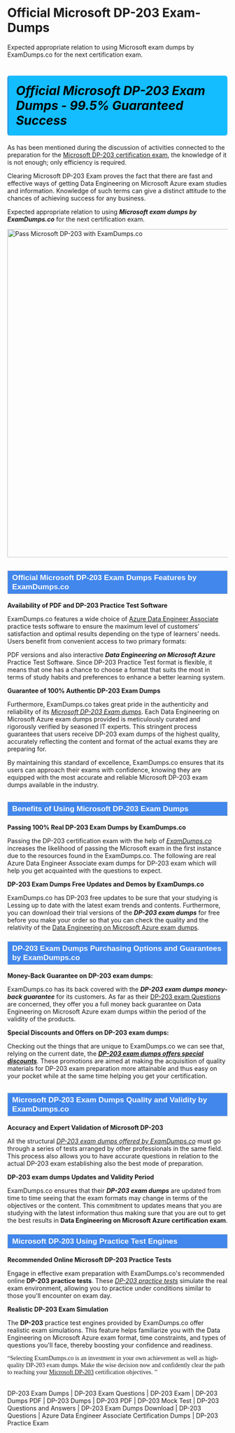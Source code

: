 # Official Microsoft DP-203 Exam- Dumps
Expected appropriate relation to using Microsoft exam dumps by ExamDumps.co for the next certification exam.
    	               <h1><strong><span style="display: block; color: #000000; background: #14BDFF; border: 0.5px solid #AED6F1; border-left: 3px solid #3498DB; padding: .6em; border-radius: 6px;">             <em>Official Microsoft DP-203 Exam Dumps - 99.5% Guaranteed Success</em>             </span></strong></h1>            <p>As has been mentioned during the discussion of activities connected to the preparation for the <u>Microsoft DP-203 certification exam</u>, the knowledge of it is not enough; only efficiency is required. </p>            <p>Clearing Microsoft DP-203 Exam proves the fact that there are fast and effective ways of getting Data Engineering on Microsoft Azure exam studies and information. Knowledge of such terms can give a distinct attitude to the chances of achieving success for any business.</p>            <p>Expected appropriate relation to using <strong><i>Microsoft exam dumps by ExamDumps.co</i></strong> for the next certification exam.</p>            <p><a href="https://www.examdumps.co/"><img src="https://www.examdumps.co//images/banners/big-sale-20-percent-discount-offer-examdumps.jpg" class="postImage" alt="Pass Microsoft DP-203 with ExamDumps.co" width="750"></a></p>                        <h2 style="background: #4287ec; border: 1px solid #cccccc; padding: 5px 10px;">                <span style="color: #ffffff;">                    <span style="font-size: 11pt;">                        <span style="line-height: normal;">                            <span style="font-family: Calibri,sans-serif;">                                <strong>                                    <span style="font-size: 13.0pt;">Official Microsoft DP-203 Exam Dumps Features by ExamDumps.co</span>                                </strong>                            </span>                        </span>                    </span>                </span>            </h2>            <p><strong>Availability of PDF and DP-203 Practice Test Software </strong></p>            <p>ExamDumps.co features a wide choice of <u>Azure Data Engineer Associate</u> practice tests software to ensure the maximum level of customers’ satisfaction and optimal results depending on the type of learners’ needs. Users benefit from convenient access to two primary formats:</p>            <p>PDF versions and also interactive <strong><i>Data Engineering on Microsoft Azure </i></strong> Practice Test Software. Since DP-203 Practice Test format is flexible, it means that one has a chance to choose a format that suits the most in terms of study habits and preferences to enhance a better learning system.</p>            <p><strong>Guarantee of 100% Authentic DP-203 Exam Dumps </strong></p>            <p>Furthermore, ExamDumps.co takes great pride in the authenticity and reliability of its <u><i><a href="https://www.examdumps.co/dp-203-exam-dumps.html">Microsoft DP-203 Exam dumps</a></i></u>. Each Data Engineering on Microsoft Azure exam dumps provided is meticulously curated and rigorously verified by seasoned IT experts. This stringent process guarantees that users receive DP-203 exam dumps of the highest quality, accurately reflecting the content and format of the actual exams they are preparing for. </p>            <p>By maintaining this standard of excellence, ExamDumps.co ensures that its users can approach their exams with confidence, knowing they are equipped with the most accurate and reliable Microsoft DP-203 exam dumps available in the industry.</p>                        <h2 style="background: #4287ec; border: 1px solid #cccccc; padding: 5px 10px;">                <span style="color: #ffffff;"><span style="font-size: 11pt;">                    <span style="line-height: normal;">                        <span style="font-family: Calibri,sans-serif;">                            <strong>                                <span style="font-size: 13.0pt;">Benefits of Using Microsoft DP-203 Exam Dumps</span>                            </strong>                        </span>                    </span></span>                </span>            </h2>                        <p><strong>Passing 100% Real DP-203 Exam Dumps by ExamDumps.co</strong></p>            <p>Passing the DP-203 certification exam with the help of <u><i>ExamDumps.co</i></u> increases the likelihood of passing the Microsoft exam in the first instance due to the resources found in the ExamDumps.co. The following are real Azure Data Engineer Associate exam dumps for DP-203 exam which will help you get acquainted with the questions to expect.</p>            <p><strong>DP-203 Exam Dumps Free Updates and Demos by ExamDumps.co</strong></p>            <p>ExamDumps.co has DP-203 free updates to be sure that your studying is Lessing up to date with the latest exam trends and contents. Furthermore, you can download their trial versions of the <strong><i>DP-203 exam dumps</i></strong> for free before you make your order so that you can check the quality and the relativity of the <u>Data Engineering on Microsoft Azure exam dumps</u>.</p>                       <h3 style="background: #4287ec; border: 1px solid #cccccc; padding: 5px 10px;">                <span style="color: #ffffff;">                    <span style="font-size: 11pt;">                        <span style="line-height: normal;">                            <span style="font-family: Calibri,sans-serif;">                                <strong>                                    <span style="font-size: 13.0pt;">DP-203 Exam Dumps Purchasing Options and Guarantees by ExamDumps.co</span>                                </strong>                            </span>                        </span>                    </span>                </span>            </h3>            <p><strong>Money-Back Guarantee on DP-203 exam dumps: </strong></p>            <p>ExamDumps.co has its back covered with the <strong><i>DP-203 exam dumps money-back guarantee</i></strong> for its customers. As far as their <a href="https://www.getbraindumps.com/">DP-203 exam Questions</a> are concerned, they offer you a full money back guarantee on Data Engineering on Microsoft Azure exam dumps within the period of the validity of the products.</p>            <p><strong>Special Discounts and Offers on DP-203 exam dumps: </strong></p>            <p>Checking out the things that are unique to ExamDumps.co we can see that, relying on the current date, the <strong><u><i>DP-203 exam dumps offers special discounts</i></u></strong>. These promotions are aimed at making the acquisition of quality materials for DP-203 exam preparation more attainable and thus easy on your pocket while at the same time helping you get your certification.</p>                        <h2 style="background: #4287ec; border: 1px solid #cccccc; padding: 5px 10px;">                <span style="color: #ffffff;">                    <span style="font-size: 11pt;">                        <span style="line-height: normal;">                            <span style="font-family: Calibri,sans-serif;">                                <strong>                                    <span style="font-size: 13.0pt;">Microsoft DP-203 Exam Dumps Quality and Validity by ExamDumps.co</span>                                </strong>                            </span>                        </span>                    </span>                </span>            </h2>            <p><strong>Accuracy and Expert Validation of Microsoft DP-203</strong></p>            <p>All the structural <u><i>DP-203 exam dumps offered by ExamDumps.co</i></u> must go through a series of tests arranged by other professionals in the same field. This process also allows you to have accurate questions in relation to the actual DP-203 exam establishing also the best mode of preparation.</p>            <p><strong>DP-203 exam dumps Updates and Validity Period</strong></p>            <p>ExamDumps.co ensures that their <strong><i>DP-203 exam dumps</i></strong> are updated from time to time seeing that the exam formats may change in terms of the objectives or the content. This commitment to updates means that you are studying with the latest information thus making sure that you are out to get the best results in <strong>Data Engineering on Microsoft Azure certification exam</strong>.</p>                        <h3 style="background: #4287ec; border: 1px solid #cccccc; padding: 5px 10px;">                <span style="color: #ffffff;">                    <span style="font-size: 11pt;">                        <span style="line-height: normal;">                            <span style="font-family: Calibri,sans-serif;">                                <strong>                                    <span style="font-size: 13.0pt;">Microsoft DP-203  Using Practice Test Engines</span>                                </strong>                            </span>                        </span>                    </span>                </span>            </h3>            <p><strong>Recommended Online Microsoft DP-203 Practice Tests</strong></p>            <p>Engage in effective exam preparation with ExamDumps.co's recommended online <strong>DP-203 practice tests</strong>. These <u><i>DP-203 practice tests</i></u> simulate the real exam environment, allowing you to practice under conditions similar to those you'll encounter on exam day.</p>            <p><strong>Realistic DP-203 Exam Simulation </strong></p>            <p>The <strong>DP-203</strong> practice test engines provided by ExamDumps.co offer realistic exam simulations. This feature helps familiarize you with the Data Engineering on Microsoft Azure exam format, time constraints, and types of questions you'll face, thereby boosting your confidence and readiness.</p>                        <p style="font-family: cursive;">“Selecting ExamDumps.co is an investment in your own achievement as well as high-quality DP-203 exam dumps. Make the wise decision now and confidently clear the path to reaching your <a href="https://www.examdumps.co/microsoft-exam-dumps.html">Microsoft DP-203</a> certification objectives. ’’</p>        
                    DP-203 Exam Dumps | DP-203 Exam Questions | DP-203 Exam | DP-203 Dumps PDF | DP-203 Dumps | DP-203 PDF | DP-203 Mock Test | DP-203 Questions and Answers | DP-203 Exam Dumps Download | DP-203 Questions | Azure Data Engineer Associate Certification Dumps | DP-203 Practice Exam

